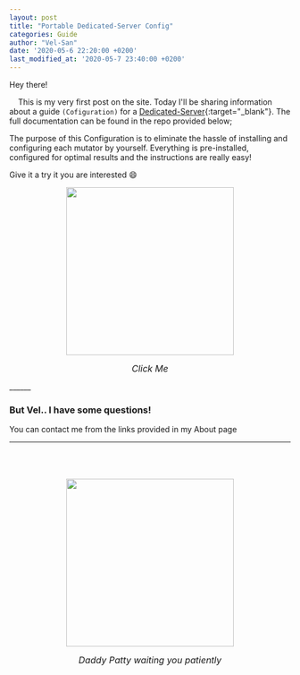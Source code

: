 ```yaml
---
layout: post
title: "Portable Dedicated-Server Config"
categories: Guide
author: "Vel-San"
date: '2020-05-6 22:20:00 +0200'
last_modified_at: '2020-05-7 23:40:00 +0200'
---
```

Hey there!

&nbsp;&nbsp;&nbsp;&nbsp;This is my very first post on the site. Today I'll be sharing information about a guide `(Cofiguration)` for a [Dedicated-Server][DS]{:target="_blank"}. The full documentation can be found in the repo provided below;

The purpose of this Configuration is to eliminate the hassle of installing and configuring each mutator by yourself. Everything is pre-installed, configured for optimal results and the instructions are really easy!

Give it a try it you are interested 😄

<div align="center">
  <a target="_blank" rel="noopener noreferrer" href="https://github.com/Vel-San/kf-portable">
    <img width="300" src="https://www.htxt.co.za/wp-content/uploads/2018/11/github-logo.jpg">
  </a>
</div>
<p align="center">
  <i><font size="3">Click Me</font></i>
</p>
______

### But Vel.. I have some questions!

You can contact me from the links provided in my About page

______

<br>
<br>
<br>

<div align="center">
  <a target="_blank" rel="noopener noreferrer" href="https://steamcommunity.com/sharedfiles/filedetails/?id=959835458">
    <img width="300" src="https://steamuserimages-a.akamaihd.net/ugc/862852702970624424/C877A8A5D229EE08987C57B94A4C3162E1173D46/">
  </a>
</div>
<p align="center">
  <i><font size="3">Daddy Patty waiting you patiently</font></i>
</p>

[DS]: https://wiki.tripwireinteractive.com/index.php/Dedicated_Server_%28KillingFloor%29
[KF]: https://store.steampowered.com/app/1250/Killing_Floor/
[WS]: https://steamcommunity.com/app/1250/workshop/
[Mutators]:   https://killingfloor.fandom.com/wiki/Mutators
[Guides]: https://steamcommunity.com/app/1250/guides/
